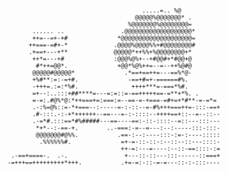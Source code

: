                                           .....=.. %@           
                                        @@@@@%@@@@@@@* .        
                                      %@@@@@@@%@@@@@@@@=        
           ...... ..                .@@@@@@@@@@@@@@@@@@@*       
           ++=--=+-+#              *@@@@@@@@@@@@@@@@@@@@=       
          ++===-=#+-*             .@@@@%@@@@%%+#@@@@@@@@#       
          .+==+---+**             @@@@@*++%%+%@@@@@@@@+*        
           ++*=---+#              :@@@%@%+--+#@@#+*#@@+@        
            #*++=@@*.              +@@*%@%++=--=--++%@#@        
           @@@@@#@@@@@*              .*==+==++=---==%*@-        
           +%#**:=:-=+#.              -==+#=+-======#%.         
           -+++=.:=:*%#.               ++++***=-===*%#.         
           =+--:..:::+##****=---=:=::=-==+++++==-=**+*%. .      
           =-=:.#@%*@:*++===+=:===:=--==-=-+===-=#+=+*#**-=-=*= 
           .-:%=@%::=-*+===--:-----=-:-::--=-#%+++===++=-:::-==+
           .#-:::.-:-+*++++++--==---=-:-::::--++++==+::--=--::--
           .-=*#.:::==*#%#####---==----==:-::-::::--=::---:::---
            *+*--:-==-+.        ..-===:-=--=---:--:-----:::-:::-
            @@@@@@@#@%%.           .==-:--:----:::-:=-:----:::::
             .%%%%%%#.              =+-=-::-::-:--::--::---::::-
                                    ++-=:---=----:--::-==::::-:=
     .-==+====-.  .-.                +---::-::---:::------::===+
    -=+++==+++++++++*+++.           .+=-=:-::-=-=---::-:-:::----

